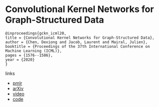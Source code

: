 # Convolutional Kernel Networks for Graph-Structured Data

```
@inproceedings{gckn_icml20,
title = {Convolutional Kernel Networks for Graph-Structured Data},
author = {Chen, Dexiong and Jacob, Laurent and Mairal, Julien},
booktitle = {Proceedings of the 37th International Conference on Machine Learning (ICML)},
pages = {1576--1586},
year = {2020}
}
```

links
- [pmlr](http://proceedings.mlr.press/v119/chen20h.html)
- [arXiv](https://arxiv.org/abs/2003.05189)
- [video](https://slideslive.com/38927759)
- [code](https://github.com/claying/GCKN)
